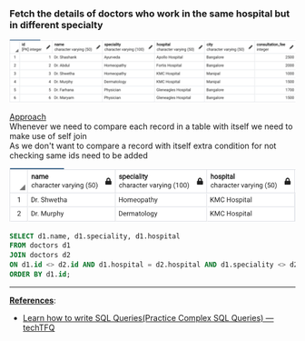 ### Fetch the details of doctors who work in the same hospital but in different specialty

![Doctor Table|900](../images/doctor_table.png)

<u>Approach</u>  
Whenever we need to compare each record in a table with itself we need to make use of self join  
As we don't want to compare a record with itself extra condition for not checking same ids need to be added

![Doctor Table Output|600](../images/doctor_table_output.png)

````sql
SELECT d1.name, d1.speciality, d1.hospital
FROM doctors d1
JOIN doctors d2
ON d1.id <> d2.id AND d1.hospital = d2.hospital AND d1.speciality <> d2.speciality
ORDER BY d1.id;
````

---

**<u>References</u>**:

* [Learn how to write SQL Queries(Practice Complex SQL Queries) — techTFQ](https://techtfq.com/blog/learn-how-to-write-sql-queries-practice-complex-sql-queries)
